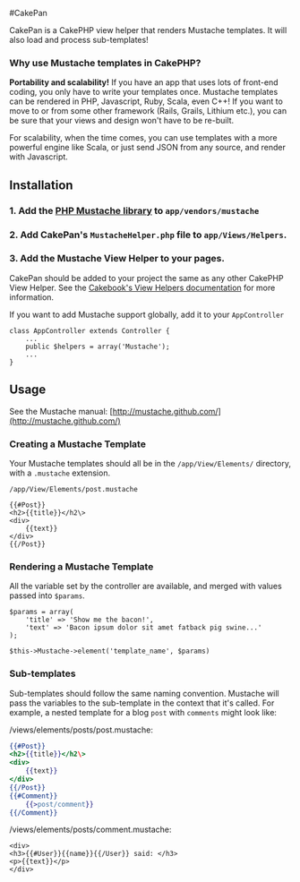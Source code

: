 #CakePan 

CakePan is a CakePHP view helper that renders Mustache templates. It will also load and process sub-templates!

### Why use Mustache templates in CakePHP?
<strong>Portability and scalability!</strong> If you have an app that uses lots of front-end coding, you only have to write your templates once. Mustache templates can be rendered in PHP, Javascript, Ruby, Scala, even C++! If you want to move to or from some other framework (Rails, Grails, Lithium etc.), you can be sure that your views and design won't have to be re-built.

For scalability, when the time comes, you can use templates with a more powerful engine like Scala, or just send JSON from any source, and render with Javascript. 

## Installation

### 1. Add the [PHP Mustache library](https://github.com/bobthecow/mustache.php/) to `app/vendors/mustache`
### 2. Add CakePan's `MustacheHelper.php` file to `app/Views/Helpers`. 
### 3. Add the Mustache View Helper to your pages.

CakePan should be added to your project the same as any other CakePHP View Helper. See the [Cakebook's View Helpers documentation](http://book.cakephp.org/2.0/en/views/helpers.html) for more information.

If you want to add Mustache support globally, add it to your `AppController`

	class AppController extends Controller {
		...
		public $helpers = array('Mustache');
		...
	}

## Usage

See the Mustache manual: [http://mustache.github.com/](http://mustache.github.com/)

### Creating a Mustache Template

Your Mustache templates should all be in the `/app/View/Elements/` directory, with a `.mustache` extension.

	/app/View/Elements/post.mustache

	{{#Post}}
	<h2>{{title}}</h2\>
	<div>
		{{text}}
	</div>
	{{/Post}}


### Rendering a Mustache Template

All the variable set by the controller are available, and merged with values passed into `$params`.

	$params = array(
		'title' => 'Show me the bacon!',
		'text' => 'Bacon ipsum dolor sit amet fatback pig swine...'
	);

	$this->Mustache->element('template_name', $params)


### Sub-templates

Sub-templates should follow the same naming convention. Mustache will pass the variables to the sub-template in the context that it's called. For example, a nested template for a blog `post` with `comments` might look like:

/views/elements/posts/post.mustache:

```mustache
{{#Post}}
<h2>{{title}}</h2\>
<div>
	{{text}}
</div>
{{/Post}}
{{#Comment}}
	{{>post/comment}}
{{/Comment}}
```

/views/elements/posts/comment.mustache:

	<div>
	<h3>{{#User}}{{name}}{{/User}} said: </h3>
	<p>{{text}}</p>
	</div>